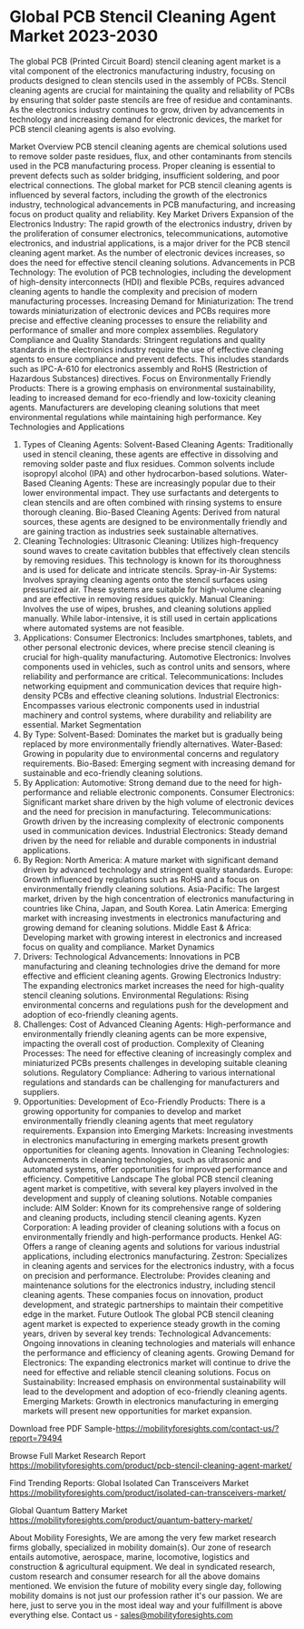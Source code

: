 # Global PCB Stencil Cleaning Agent Market 2023-2030
The global PCB (Printed Circuit Board) stencil cleaning agent market is a vital component of the electronics manufacturing industry, focusing on products designed to clean stencils used in the assembly of PCBs. Stencil cleaning agents are crucial for maintaining the quality and reliability of PCBs by ensuring that solder paste stencils are free of residue and contaminants. As the electronics industry continues to grow, driven by advancements in technology and increasing demand for electronic devices, the market for PCB stencil cleaning agents is also evolving.

Market Overview
PCB stencil cleaning agents are chemical solutions used to remove solder paste residues, flux, and other contaminants from stencils used in the PCB manufacturing process. Proper cleaning is essential to prevent defects such as solder bridging, insufficient soldering, and poor electrical connections. The global market for PCB stencil cleaning agents is influenced by several factors, including the growth of the electronics industry, technological advancements in PCB manufacturing, and increasing focus on product quality and reliability.
Key Market Drivers
Expansion of the Electronics Industry: The rapid growth of the electronics industry, driven by the proliferation of consumer electronics, telecommunications, automotive electronics, and industrial applications, is a major driver for the PCB stencil cleaning agent market. As the number of electronic devices increases, so does the need for effective stencil cleaning solutions.
Advancements in PCB Technology: The evolution of PCB technologies, including the development of high-density interconnects (HDI) and flexible PCBs, requires advanced cleaning agents to handle the complexity and precision of modern manufacturing processes.
Increasing Demand for Miniaturization: The trend towards miniaturization of electronic devices and PCBs requires more precise and effective cleaning processes to ensure the reliability and performance of smaller and more complex assemblies.
Regulatory Compliance and Quality Standards: Stringent regulations and quality standards in the electronics industry require the use of effective cleaning agents to ensure compliance and prevent defects. This includes standards such as IPC-A-610 for electronics assembly and RoHS (Restriction of Hazardous Substances) directives.
Focus on Environmentally Friendly Products: There is a growing emphasis on environmental sustainability, leading to increased demand for eco-friendly and low-toxicity cleaning agents. Manufacturers are developing cleaning solutions that meet environmental regulations while maintaining high performance.
Key Technologies and Applications
1. Types of Cleaning Agents:
Solvent-Based Cleaning Agents: Traditionally used in stencil cleaning, these agents are effective in dissolving and removing solder paste and flux residues. Common solvents include isopropyl alcohol (IPA) and other hydrocarbon-based solutions.
Water-Based Cleaning Agents: These are increasingly popular due to their lower environmental impact. They use surfactants and detergents to clean stencils and are often combined with rinsing systems to ensure thorough cleaning.
Bio-Based Cleaning Agents: Derived from natural sources, these agents are designed to be environmentally friendly and are gaining traction as industries seek sustainable alternatives.
2. Cleaning Technologies:
Ultrasonic Cleaning: Utilizes high-frequency sound waves to create cavitation bubbles that effectively clean stencils by removing residues. This technology is known for its thoroughness and is used for delicate and intricate stencils.
Spray-in-Air Systems: Involves spraying cleaning agents onto the stencil surfaces using pressurized air. These systems are suitable for high-volume cleaning and are effective in removing residues quickly.
Manual Cleaning: Involves the use of wipes, brushes, and cleaning solutions applied manually. While labor-intensive, it is still used in certain applications where automated systems are not feasible.
3. Applications:
Consumer Electronics: Includes smartphones, tablets, and other personal electronic devices, where precise stencil cleaning is crucial for high-quality manufacturing.
Automotive Electronics: Involves components used in vehicles, such as control units and sensors, where reliability and performance are critical.
Telecommunications: Includes networking equipment and communication devices that require high-density PCBs and effective cleaning solutions.
Industrial Electronics: Encompasses various electronic components used in industrial machinery and control systems, where durability and reliability are essential.
Market Segmentation
1. By Type:
Solvent-Based: Dominates the market but is gradually being replaced by more environmentally friendly alternatives.
Water-Based: Growing in popularity due to environmental concerns and regulatory requirements.
Bio-Based: Emerging segment with increasing demand for sustainable and eco-friendly cleaning solutions.
2. By Application:
Automotive: Strong demand due to the need for high-performance and reliable electronic components.
Consumer Electronics: Significant market share driven by the high volume of electronic devices and the need for precision in manufacturing.
Telecommunications: Growth driven by the increasing complexity of electronic components used in communication devices.
Industrial Electronics: Steady demand driven by the need for reliable and durable components in industrial applications.
3. By Region:
North America: A mature market with significant demand driven by advanced technology and stringent quality standards.
Europe: Growth influenced by regulations such as RoHS and a focus on environmentally friendly cleaning solutions.
Asia-Pacific: The largest market, driven by the high concentration of electronics manufacturing in countries like China, Japan, and South Korea.
Latin America: Emerging market with increasing investments in electronics manufacturing and growing demand for cleaning solutions.
Middle East & Africa: Developing market with growing interest in electronics and increased focus on quality and compliance.
Market Dynamics
1. Drivers:
Technological Advancements: Innovations in PCB manufacturing and cleaning technologies drive the demand for more effective and efficient cleaning agents.
Growing Electronics Industry: The expanding electronics market increases the need for high-quality stencil cleaning solutions.
Environmental Regulations: Rising environmental concerns and regulations push for the development and adoption of eco-friendly cleaning agents.
2. Challenges:
Cost of Advanced Cleaning Agents: High-performance and environmentally friendly cleaning agents can be more expensive, impacting the overall cost of production.
Complexity of Cleaning Processes: The need for effective cleaning of increasingly complex and miniaturized PCBs presents challenges in developing suitable cleaning solutions.
Regulatory Compliance: Adhering to various international regulations and standards can be challenging for manufacturers and suppliers.
3. Opportunities:
Development of Eco-Friendly Products: There is a growing opportunity for companies to develop and market environmentally friendly cleaning agents that meet regulatory requirements.
Expansion into Emerging Markets: Increasing investments in electronics manufacturing in emerging markets present growth opportunities for cleaning agents.
Innovation in Cleaning Technologies: Advancements in cleaning technologies, such as ultrasonic and automated systems, offer opportunities for improved performance and efficiency.
Competitive Landscape
The global PCB stencil cleaning agent market is competitive, with several key players involved in the development and supply of cleaning solutions. Notable companies include:
AIM Solder: Known for its comprehensive range of soldering and cleaning products, including stencil cleaning agents.
Kyzen Corporation: A leading provider of cleaning solutions with a focus on environmentally friendly and high-performance products.
Henkel AG: Offers a range of cleaning agents and solutions for various industrial applications, including electronics manufacturing.
Zestron: Specializes in cleaning agents and services for the electronics industry, with a focus on precision and performance.
Electrolube: Provides cleaning and maintenance solutions for the electronics industry, including stencil cleaning agents.
These companies focus on innovation, product development, and strategic partnerships to maintain their competitive edge in the market.
Future Outlook
The global PCB stencil cleaning agent market is expected to experience steady growth in the coming years, driven by several key trends:
Technological Advancements: Ongoing innovations in cleaning technologies and materials will enhance the performance and efficiency of cleaning agents.
Growing Demand for Electronics: The expanding electronics market will continue to drive the need for effective and reliable stencil cleaning solutions.
Focus on Sustainability: Increased emphasis on environmental sustainability will lead to the development and adoption of eco-friendly cleaning agents.
Emerging Markets: Growth in electronics manufacturing in emerging markets will present new opportunities for market expansion.

Download free PDF Sample-https://mobilityforesights.com/contact-us/?report=79494



Browse Full Market Research Report https://mobilityforesights.com/product/pcb-stencil-cleaning-agent-market/


Find Trending Reports:
Global Isolated Can Transceivers Market 
https://mobilityforesights.com/product/isolated-can-transceivers-market/


Global Quantum Battery Market
https://mobilityforesights.com/product/quantum-battery-market/





About Mobility Foresights,
We are among the very few market research firms globally, specialized in mobility domain(s). Our zone of research entails automotive, aerospace, marine, locomotive, logistics and construction & agricultural equipment. We deal in syndicated research, custom research and consumer research for all the above domains mentioned.
We envision the future of mobility every single day, following mobility domains is not just our profession rather it's our passion. We are here, just to serve you in the most ideal way and your fulfillment is above everything else. Contact us -  sales@mobilityforesights.com 

